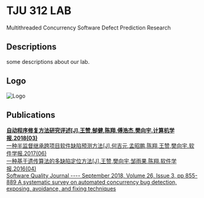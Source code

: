 # TJU 312 LAB  
Multithreaded Concurrency Software Defect Prediction Research  
  
  
## Descriptions  
some descriptions about our lab.  
  
## Logo  
![Logo](https://ss3.bdstatic.com/70cFv8Sh_Q1YnxGkpoWK1HF6hhy/it/u=1967269514,1656276583&fm=26&gp=0.jpg "实验室Logo")  
  
## Publications  
[__自动程序修复方法研究评述[J].王赞,郜健,陈翔,傅浩杰,樊向宇.计算机学报.2018(03)__](/papers/test)  
[一种半监督继承跨项目软件缺陷预测方法[J].何吉元,孟昭鹏,陈翔,王赞,樊向宇.软件学报.2017(06)](/papers/test)  
[一种基于遗传算法的多缺陷定位方法[J].王赞,樊向宇,邹雨果,陈翔.软件学报.2016(04)](/papers/test)  
[Software Quality Journal ---- September 2018, Volume 26, Issue 3, pp 855-889
A systematic survey on automated concurrency bug detection, exposing, avoidance, and fixing techniques](papers/test)  


